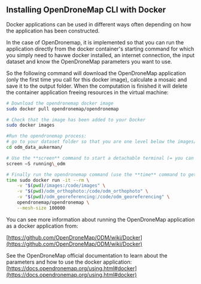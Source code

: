 ## Installing OpenDroneMap CLI with Docker

Docker applications can be used in different ways often depending on how the application has been constructed.

In the case of OpenDronemap, it is implemented so that you can run the application directly from the docker container's starting command for which you simply need to havwe docker installed, an internet connection,  the input dataset and know the OpenDroneMap parameters you want to use.

So the following command will download the OpenDroneMap application (only the first time you call for this docker image), calculate a mosaic and save it to the output folder. When the computation is finished it will delete the container application freeing resources in the virtual machine:
```bash
# Download the opendronemap docker image
sudo docker pull opendronemap/opendronemap

# Check that the image has been added to your Docker
sudo docker images

#Run the opendronemap process:
# go to your dataset folder so that you are one level below the images/ folder
cd odm_data_aukerman/

# Use the **screen** command to start a detachable terminal (= you can close the terminal and the process keeps running)
screen –S running\_odm

# Finally run the opendronemap command (use the **time** command to get info on how long it run):
time sudo docker run -it --rm \
    -v "$(pwd)/images:/code/images" \
    -v "$(pwd)/odm_orthophoto:/code/odm_orthophoto" \
    -v "$(pwd)/odm_georeferencing:/code/odm_georeferencing" \
    opendronemap/opendronemap \
    --mesh-size 100000
```

You can see more information about running the OpenDroneMap application as a docker application from:

[https://github.com/OpenDroneMap/ODM/wiki/Docker](https://github.com/OpenDroneMap/ODM/wiki/Docker)

See the OpenDroneMap official documentation to learn about the parameters and how to use the docker application: [https://docs.opendronemap.org/using.html#docker](https://docs.opendronemap.org/using.html#docker)
